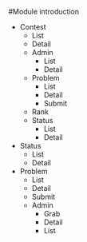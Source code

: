 #Module introduction

- Contest
  - List
  - Detail
  - Admin
    - List
    - Detail
  - Problem
    - List
    - Detail
    - Submit
  - Rank
  - Status
    - List
    - Detail
- Status
  - List
  - Detail
- Problem
  - List
  - Detail
  - Submit
  - Admin
    - Grab
    - Detail
    - List

  